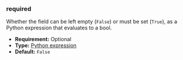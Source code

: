 ### required

Whether the field can be left empty (`False`) or must be set (`True`), as a Python expression
that evaluates to a bool.

* **Requirement:**
  Optional
* **Type:**
  [Python expression](../view_architectures.md#reference-view-architectures-python-expression)
* **Default:**
  `False`

